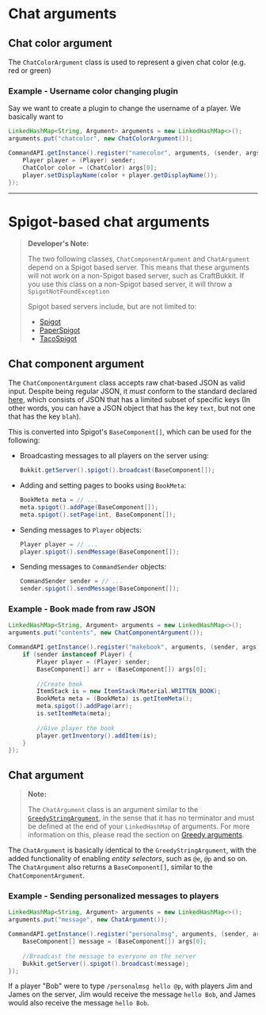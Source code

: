 # Chat arguments

## Chat color argument

The `ChatColorArgument` class is used to represent a given chat color (e.g. red or green) 

<div class="example">

### Example - Username color changing plugin

Say we want to create a plugin to change the username of a player. We basically want to 

```java
LinkedHashMap<String, Argument> arguments = new LinkedHashMap<>();
arguments.put("chatcolor", new ChatColorArgument());

CommandAPI.getInstance().register("namecolor", arguments, (sender, args) -> {
	Player player = (Player) sender;
	ChatColor color = (ChatColor) args[0];
	player.setDisplayName(color + player.getDisplayName());
});
```
</div>

-----

# Spigot-based chat arguments

> **Developer's Note:**
>
> The two following classes, `ChatComponentArgument` and `ChatArgument` depend on a Spigot based server. This means that these arguments will not work on a non-Spigot based server, such as CraftBukkit. If you use this class on a non-Spigot based server, it will throw a `SpigotNotFoundException`
>
> Spigot based servers include, but are not limited to:
> * [Spigot](https://www.spigotmc.org/)
> * [PaperSpigot](https://papermc.io/)
> * [TacoSpigot](https://tacospigot.github.io/)

## Chat component argument

The `ChatComponentArgument` class accepts raw chat-based JSON as valid input. Despite being regular JSON, it _must_ conform to the standard declared [here](https://minecraft.gamepedia.com/Commands#Raw_JSON_text), which consists of JSON that has a limited subset of specific keys (In other words, you can have a JSON object that has the key `text`, but not one that has the key `blah`).

This is converted into Spigot's `BaseComponent[]`, which can be used for the following:

- Broadcasting messages to all players on the server using:

  ````java
  Bukkit.getServer().spigot().broadcast(BaseComponent[]);
  ````

- Adding and setting pages to books using `BookMeta`:

  ```java
  BookMeta meta = // ...
  meta.spigot().addPage(BaseComponent[]);
  meta.spigot().setPage(int, BaseComponent[]);
  ```

- Sending messages to `Player` objects:

  ```java
  Player player = // ...
  player.spigot().sendMessage(BaseComponent[]);
  ```

- Sending messages to `CommandSender` objects:

  ```java
  CommandSender sender = // ...
  sender.spigot().sendMessage(BaseComponent[]);
  ```

<div class="example">

### Example - Book made from raw JSON

```java
LinkedHashMap<String, Argument> arguments = new LinkedHashMap<>();
arguments.put("contents", new ChatComponentArgument());

CommandAPI.getInstance().register("makebook", arguments, (sender, args) -> {
	if (sender instanceof Player) {
		Player player = (Player) sender;
		BaseComponent[] arr = (BaseComponent[]) args[0];
		
        //Create book
		ItemStack is = new ItemStack(Material.WRITTEN_BOOK);
		BookMeta meta = (BookMeta) is.getItemMeta(); 
		meta.spigot().addPage(arr);
		is.setItemMeta(meta);
		
        //Give player the book
		player.getInventory().addItem(is);
	}
});
```

</div>

## Chat argument

> **Note:**
>
> The `ChatArgument` class is an argument similar to the [`GreedyStringArgument`](./stringarguments.html#greedy-string-argument), in the sense that it has no terminator and must be defined at the end of your `LinkedHashMap` of arguments. For more information on this, please read the section on [Greedy arguments](./stringarguments.html#greedy-string-argument).

The `ChatArgument` is basically identical to the `GreedyStringArgument`, with the added functionality of enabling _entity selectors_, such as `@e`, `@p` and so on. The `ChatArgument` also returns a `BaseComponent[]`, similar to the `ChatComponentArgument`.

### Example - Sending personalized messages to players

```java
LinkedHashMap<String, Argument> arguments = new LinkedHashMap<>();
arguments.put("message", new ChatArgument());

CommandAPI.getInstance().register("personalmsg", arguments, (sender, args) -> {
	BaseComponent[] message = (BaseComponent[]) args[0];
    
    //Broadcast the message to everyone on the server
	Bukkit.getServer().spigot().broadcast(message);
});
```

If a player "Bob" were to type `/personalmsg hello @p`, with players Jim and James on the server, Jim would receive the message `hello Bob`, and James would also receive the message `hello Bob`.